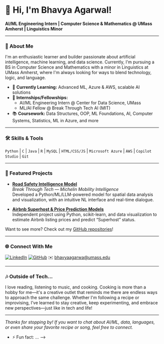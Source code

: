 # 👋 Hi, I'm Bhavya Agarwal!

**AI/ML Engineering Intern | Computer Science & Mathematics @ UMass Amherst | Linguistics Minor**

---

### 🚀 About Me

I'm an enthusiastic learner and builder passionate about artificial intelligence, machine learning, and data science. Currently, I'm pursuing a BS in Computer Science and Mathematics with a minor in Linguistics at UMass Amherst, where I'm always looking for ways to blend technology, logic, and language.

- 🌱 **Currently Learning:** Advanced ML, Azure & AWS, scalable AI solutions
- 💼 **Internships/Fellowships:**  
  - AI/ML Engineering Intern @ Center for Data Science, UMass  
  - ML/AI Fellow @ Break Through Tech AI (MIT)
- 📚 **Coursework:** Data Structures, OOP, ML Foundations, AI, Computer Systems, Statistics, ML in Azure, and more

---

### 🛠️ Skills & Tools

`Python` | `C` | `Java` | `R` | `MySQL` | `HTML/CSS/JS` | `Microsoft Azure` | `AWS` | `Copilot Studio` | `Git`

---

### 🌟 Featured Projects

- **[Road Safety Intelligence Model](https://github.com/bhavya632/road-safety-intelligence-model)**  
  _Break Through Tech — Michelin Mobility Intelligence_  
  Developed a Python/ML/LLM-powered model for spatial data analysis and visualization, with an intuitive NL interface and real-time dialogue.

- **[Airbnb Superhost & Price Prediction Models](https://github.com/bhavya632/airbnb-superhost-price-prediction)**  
  Independent project using Python, scikit-learn, and data visualization to estimate Airbnb listing prices and predict “Superhost” status.

Want to see more? Check out my [GitHub repositories](https://github.com/bhavya632?tab=repositories)!

---

### 🌐 Connect With Me

[![LinkedIn](https://img.shields.io/badge/-LinkedIn-0077b5?logo=linkedin&style=flat-square)](https://linkedin.com/in/bhavyagarwal/)
[![GitHub](https://img.shields.io/badge/-GitHub-181717?logo=github&style=flat-square)](https://github.com/bhavya632)
✉️ bhavyaagarwa@umass.edu

---

### 🎶 Outside of Tech...

I love reading, listening to music, and cooking. Cooking is more than a hobby for me—it's a creative outlet that reminds me there are endless ways to approach the same challenge. Whether I'm following a recipe or improvising, I’ve learned to stay creative, keep experimenting, and embrace new perspectives—just like in tech and life!

---

_Thanks for stopping by! If you want to chat about AI/ML, data, languages, or even share your favorite recipe or song, feel free to connect._

- ⚡ Fun fact: ...
-->
